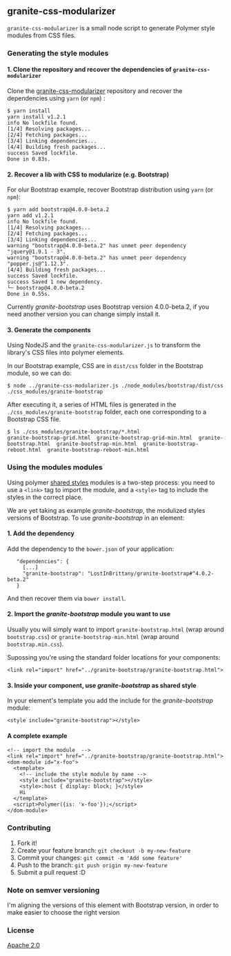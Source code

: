 ## granite-css-modularizer

`granite-css-modularizer` is a small node script to generate Polymer style modules from CSS files.

### Generating the style modules

#### 1. Clone the repository and recover the dependencies of `granite-css-modularizer`

Clone the [granite-css-modularizer](https://github.com/LostInBrittany/granite-css-modularizer) repository and recover the dependencies using `yarn` (or `npm`) :

```
$ yarn install
yarn install v1.2.1
info No lockfile found.
[1/4] Resolving packages...
[2/4] Fetching packages...
[3/4] Linking dependencies...
[4/4] Building fresh packages...
success Saved lockfile.
Done in 0.83s.
```

#### 2. Recover a lib with CSS to modularize (e.g. Bootstrap) 

For olur Bootstrap example, recover Bootstrap distribution using `yarn` (or `npm`):

```
$ yarn add bootstrap@4.0.0-beta.2
yarn add v1.2.1
info No lockfile found.
[1/4] Resolving packages...
[2/4] Fetching packages...
[3/4] Linking dependencies...
warning "bootstrap@4.0.0-beta.2" has unmet peer dependency "jquery@1.9.1 - 3".
warning "bootstrap@4.0.0-beta.2" has unmet peer dependency "popper.js@^1.12.3".
[4/4] Building fresh packages...
success Saved lockfile.
success Saved 1 new dependency.
└─ bootstrap@4.0.0-beta.2
Done in 0.55s.
```

Currently *granite-bootstrap* uses Bootstrap version 4.0.0-beta.2, if you need another version you can change simply install it.


#### 3. Generate the components 

Using NodeJS and the `granite-css-modularizer.js` to transform the library's CSS files into polymer elements.

In our Bootstrap example, CSS are in `dist/css` folder in the Bootstrap module, so we can do:

```
$ node ../granite-css-modularizer.js ./node_modules/bootstrap/dist/css ./css_modules/granite-bootstrap
```

After executing it, a series of HTML files is generated in the `./css_modules/granite-bootstrap` folder, each one corresponding to a Bootstrap CSS file.

```
$ ls ./css_modules/granite-bootstrap/*.html
granite-bootstrap-grid.html  granite-bootstrap-grid-min.html  granite-bootstrap.html  granite-bootstrap-min.html  granite-bootstrap-reboot.html  granite-bootstrap-reboot-min.html
```


### Using the modules modules

Using  polymer [shared styles](https://www.polymer-project.org/1.0/docs/devguide/styling.html#style-modules) modules is a two-step process: you need to use a `<link>` tag to import the module, and a `<style>` tag to include the styles in the correct place.

We are yet taking as example *granite-bootstrap*, the modulized styles versions of Bootstrap. To use *granite-bootstrap* in an element:

#### 1. Add the dependency

Add the dependency to the `bower.json` of your application:

```
   "dependencies": {
     [...]
     "granite-bootstrap": "LostInBrittany/granite-bootstrap#^4.0.2-beta.2"
   }
``` 

And then recover them via `bower install`.


#### 2. Import the *granite-bootstrap* module you want to use

Usually you will simply want to import `granite-bootstrap.html` (wrap around `bootstrap.css`) or `granite-bootstrap-min.html`
(wrap around `bootstrap.min.css`).

Supossing you're using the standard folder locations for your components:
 
```
<link rel="import" href="../granite-bootstrap/granite-bootstrap.html">
``` 

#### 3. Inside your component, use *granite-bootstrap* as shared style

In your element's template you add the include for the *granite-bootstrap* module:

```
<style include="granite-bootstrap"></style>
```
 

#### A complete example

```
<!-- import the module  -->
<link rel="import" href="../granite-bootstrap/granite-bootstrap.html">
<dom-module id="x-foo">
  <template>
    <!-- include the style module by name -->
    <style include="granite-bootstrap"></style>
    <style>:host { display: block; }</style>
    Hi
  </template>
  <script>Polymer({is: 'x-foo'});</script>
</dom-module>
```
 



### Contributing

1. Fork it!
2. Create your feature branch: `git checkout -b my-new-feature`
3. Commit your changes: `git commit -m 'Add some feature'`
4. Push to the branch: `git push origin my-new-feature`
5. Submit a pull request :D

### Note on semver versioning

I'm aligning the versions of this element with Bootstrap version, in order to make easier to choose the right version
 
### License

[Apache 2.0](http://www.apache.org/licenses/LICENSE-2.0)

